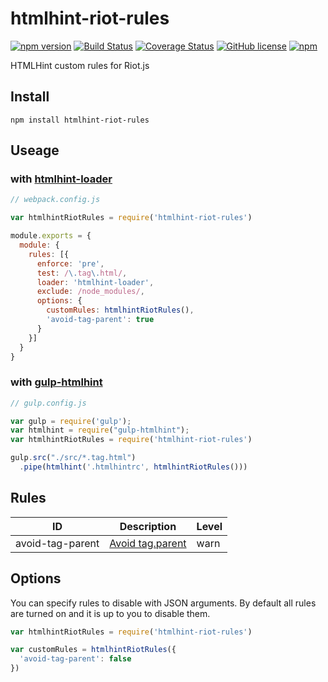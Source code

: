 # htmlhint-riot-rules

[![npm version](https://badge.fury.io/js/htmlhint-riot-rules.svg)](https://badge.fury.io/js/htmlhint-riot-rules)
[![Build Status](https://travis-ci.org/black-trooper/htmlhint-riot-rules.svg?branch=master)](https://travis-ci.org/black-trooper/htmlhint-riot-rules)
[![Coverage Status](https://coveralls.io/repos/github/black-trooper/htmlhint-riot-rules/badge.svg)](https://coveralls.io/github/black-trooper/htmlhint-riot-rules)
[![GitHub license](https://img.shields.io/github/license/black-trooper/htmlhint-riot-rules.svg)](https://github.com/black-trooper/htmlhint-riot-rules/blob/master/LICENSE)
[![npm](https://img.shields.io/npm/dm/htmlhint-riot-rules.svg)](https://www.npmtrends.com/htmlhint-riot-rules)

HTMLHint custom rules for Riot.js

## Install
```
npm install htmlhint-riot-rules
```

## Useage

### with [htmlhint-loader](https://github.com/htmlhint/htmlhint-loader)
```javascript
// webpack.config.js

var htmlhintRiotRules = require('htmlhint-riot-rules')

module.exports = {
  module: {
    rules: [{
      enforce: 'pre',
      test: /\.tag\.html/,
      loader: 'htmlhint-loader',
      exclude: /node_modules/,
      options: {
        customRules: htmlhintRiotRules(),
        'avoid-tag-parent': true
      }
    }]
  }
}
```


### with [gulp-htmlhint](https://github.com/bezoerb/gulp-htmlhint)
```javascript
// gulp.config.js

var gulp = require('gulp');
var htmlhint = require("gulp-htmlhint");
var htmlhintRiotRules = require('htmlhint-riot-rules')

gulp.src("./src/*.tag.html")
  .pipe(htmlhint('.htmlhintrc', htmlhintRiotRules()))
```

## Rules
|ID|Description|Level|
|--|-----------|-----|
|avoid-tag-parent|[Avoid tag.parent](https://github.com/voorhoede/riotjs-style-guide#avoid-tagparent)|warn|


## Options
You can specify rules to disable with JSON arguments. 
By default all rules are turned on and it is up to you to disable them.

```javascript
var htmlhintRiotRules = require('htmlhint-riot-rules')

var customRules = htmlhintRiotRules({
  'avoid-tag-parent': false
})
```
